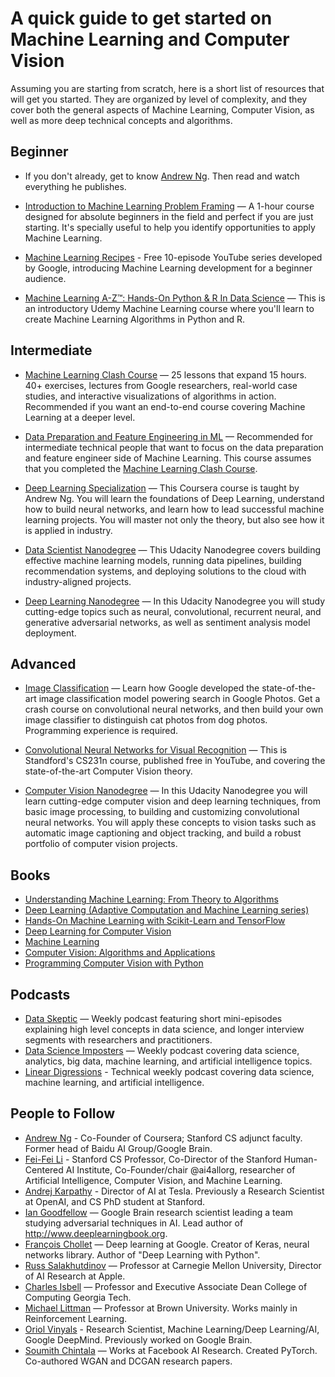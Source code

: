 # A quick guide to get started on Machine Learning and Computer Vision

Assuming you are starting from scratch, here is a short list of resources that will get you started. They are organized by level of complexity, and they cover both the general aspects of Machine Learning, Computer Vision, as well as more deep technical concepts and algorithms.

## Beginner

* If you don't already, get to know [Andrew Ng](https://en.wikipedia.org/wiki/Andrew_Ng). Then read and watch everything he publishes.

* [Introduction to Machine Learning Problem Framing](https://developers.google.com/machine-learning/problem-framing/) — A 1-hour course designed for absolute beginners in the field and perfect if you are just starting. It's specially useful to help you identify opportunities to apply Machine Learning.

* [Machine Learning Recipes](https://www.youtube.com/playlist?list=PLOU2XLYxmsIIuiBfYad6rFYQU_jL2ryal) - Free 10-episode YouTube series developed by Google, introducing Machine Learning development for a beginner audience.

* [Machine Learning A-Z™: Hands-On Python & R In Data Science](https://www.udemy.com/machinelearning/) — This is an introductory Udemy Machine Learning course where you'll learn to create Machine Learning Algorithms in Python and R.

## Intermediate

* [Machine Learning Clash Course](https://developers.google.com/machine-learning/crash-course/) — 25 lessons that expand 15 hours. 40+ exercises, lectures from Google researchers, real-world case studies, and interactive visualizations of algorithms in action. Recommended if you want an end-to-end course covering Machine Learning at a deeper level.

* [Data Preparation and Feature Engineering in ML](https://developers.google.com/machine-learning/data-prep/) — Recommended for intermediate technical people that want to focus on the data preparation and feature engineer side of Machine Learning. This course assumes that you completed the [Machine Learning Clash Course](https://developers.google.com/machine-learning/crash-course/).

* [Deep Learning Specialization](https://www.coursera.org/specializations/deep-learning) — This Coursera course is taught by Andrew Ng. You will learn the foundations of Deep Learning, understand how to build neural networks, and learn how to lead successful machine learning projects. You will master not only the theory, but also see how it is applied in industry. 

* [Data Scientist Nanodegree](https://www.udacity.com/course/data-scientist-nanodegree--nd025) — This Udacity Nanodegree covers building effective machine learning models, running data pipelines, building recommendation systems, and deploying solutions to the cloud with industry-aligned projects.

* [Deep Learning Nanodegree](https://www.udacity.com/course/deep-learning-nanodegree--nd101) — In this Udacity Nanodegree you will study cutting-edge topics such as neural, convolutional, recurrent neural, and generative adversarial networks, as well as sentiment analysis model deployment. 

## Advanced

* [Image Classification](https://developers.google.com/machine-learning/practica/image-classification/) — Learn how Google developed the state-of-the-art image classification model powering search in Google Photos. Get a crash course on convolutional neural networks, and then build your own image classifier to distinguish cat photos from dog photos. Programming experience is required.

* [Convolutional Neural Networks for Visual Recognition](https://www.youtube.com/playlist?list=PLkt2uSq6rBVctENoVBg1TpCC7OQi31AlC) — This is Standford's CS231n course, published free in YouTube, and covering the state-of-the-art Computer Vision theory.

* [Computer Vision Nanodegree](https://www.udacity.com/course/computer-vision-nanodegree--nd891) — In this Udacity Nanodegree you will learn cutting-edge computer vision and deep learning techniques, from basic image processing, to building and customizing convolutional neural networks. You will apply these concepts to vision tasks such as automatic image captioning and object tracking, and build a robust portfolio of computer vision projects.

## Books
* [Understanding Machine Learning: From Theory to Algorithms](https://amzn.to/2ReCSQU)
* [Deep Learning (Adaptive Computation and Machine Learning series)](https://amzn.to/2R9n8yB)
* [Hands-On Machine Learning with Scikit-Learn and TensorFlow](https://amzn.to/2V7QSeC)
* [Deep Learning for Computer Vision](https://amzn.to/2rNa8jW)
* [Machine Learning](https://amzn.to/2R9nLbD)
* [Computer Vision: Algorithms and Applications](https://amzn.to/2R9g6tF)
* [Programming Computer Vision with Python](https://amzn.to/2Bz2Y7p)

## Podcasts
* [Data Skeptic](https://dataskeptic.com) — Weekly podcast featuring short mini-episodes explaining high level concepts in data science, and longer interview segments with researchers and practitioners.
* [Data Science Imposters](https://datascienceimposters.com/) — Weekly podcast covering data science, analytics, big data, machine learning, and artificial intelligence topics.
* [Linear Digressions](http://lineardigressions.com/) - Technical weekly podcast covering data science, machine learning, and artificial intelligence.

## People to Follow

* [Andrew Ng](https://twitter.com/AndrewYNg) - Co-Founder of Coursera; Stanford CS adjunct faculty. Former head of Baidu AI Group/Google Brain.
* [Fei-Fei Li](https://twitter.com/drfeifei) - Stanford CS Professor, Co-Director of the Stanford Human-Centered AI Institute, Co-Founder/chair @ai4allorg, researcher of Artificial Intelligence, Computer Vision, and Machine Learning.
* [Andrej Karpathy](https://twitter.com/karpathy) - Director of AI at Tesla. Previously a Research Scientist at OpenAI, and CS PhD student at Stanford. 
* [Ian Goodfellow](https://twitter.com/goodfellow_ian) — Google Brain research scientist leading a team studying adversarial techniques in AI. Lead author of http://www.deeplearningbook.org.
* [François Chollet](https://twitter.com/fchollet) — Deep learning at Google. Creator of Keras, neural networks library. Author of "Deep Learning with Python".
* [Russ Salakhutdinov](https://twitter.com/rsalakhu) — Professor at Carnegie Mellon University, Director of AI Research at Apple.
* [Charles Isbell](https://twitter.com/isbellHFh) — Professor and Executive Associate Dean College of Computing Georgia Tech. 
* [Michael Littman](https://twitter.com/mlittmancs) — Professor at Brown University. Works mainly in Reinforcement Learning. 
* [Oriol Vinyals](https://twitter.com/OriolVinyalsML) - Research Scientist, Machine Learning/Deep Learning/AI, Google DeepMind. Previously worked on Google Brain.
* [Soumith Chintala](https://twitter.com/soumithchintala) — Works at Facebook AI Research. Created PyTorch. Co-authored WGAN and DCGAN research papers.
